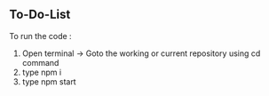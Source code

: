 ## To-Do-List
To run the code :<br>
1. Open terminal -> Goto the working or current repository using cd command<br>
2. type npm i<br>
3. type npm start
